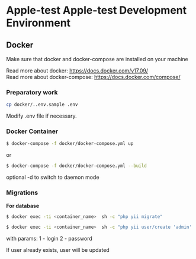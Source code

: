 # Apple-test Apple-test Development Environment

Docker
------
Make sure that docker and docker-compose are installed on your machine  

Read more about docker: https://docs.docker.com/v17.09/  
Read more about docker-compose: https://docs.docker.com/compose/

### Preparatory work
```sh
cp docker/..env.sample .env
```
Modify .env file if necessary.

### Docker Container

```sh
$ docker-compose -f docker/docker-compose.yml up
```
or
```sh
$ docker-compose -f docker/docker-compose.yml --build
```
optional -d to switch to daemon mode  

### Migrations

**For database**
```sh
$ docker exec -ti <container_name>  sh -c "php yii migrate"
```

```sh
$ docker exec -ti <container_name>  sh -c "php yii user/create 'admin' 'admin'"
```
with params:
1 - login
2 - password

If user already exists, user will be updated 